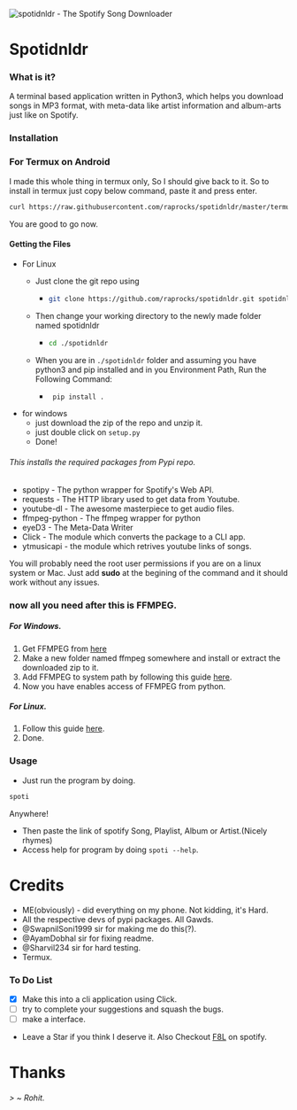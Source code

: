 ![spotidnldr - The Spotify Song Downloader](https://github.com/raprocks/spotidnldr/blob/master/cover.jpg)
# Spotidnldr
### What is it?
A terminal based application written in Python3, which helps you download songs in MP3 format, with meta-data like artist information and album-arts just like on Spotify.
### Installation
### For Termux on Android
I made this whole thing in termux only, So I should give back to it. 
So to install in termux just copy below command, paste it and press enter.
```bash
curl https://raw.githubusercontent.com/raprocks/spotidnldr/master/termux_setup.sh >> "term.sh" && bash term.sh
```
You are good to go now.
#### Getting the Files
* For Linux
  * Just clone the git repo using 
    * ```bash
      git clone https://github.com/raprocks/spotidnldr.git spotidnldr
      ```

  * Then change your working directory to the newly made folder named spotidnldr 
    * ```bash
      cd ./spotidnldr
      ```
  * When you are in ```./spotidnldr``` folder and assuming you have python3 and pip installed and in you Environment Path, Run the Following Command:
      * ```bash
         pip install .
        ```
* for windows
	* just download the zip of the repo and unzip it.
	* just double click on ```setup.py```
	* Done!
###### This installs the required packages from Pypi repo.
  * spotipy - The python wrapper for Spotify's Web API.
  * requests - The HTTP library used to get data from Youtube.
  * youtube-dl - The awesome masterpiece to get audio files.
  * ffmpeg-python - The ffmpeg wrapper for python
  * eyeD3 - The Meta-Data Writer
  * Click - The module which converts the package to a CLI app.
  * ytmusicapi - the module which retrives youtube links of songs.

You will probably need the root user permissions if you are on a linux system or Mac. Just add **sudo** at the begining of the command and it should work without any issues.

### now all you need after this is FFMPEG.
##### For Windows.
1. Get FFMPEG from [here](https://www.ffmpeg.org/download.html)
2. Make a new folder named ffmpeg somewhere and install or extract the downloaded zip to it.
3. Add FFMPEG to system path by following this guide [here](https://stackoverflow.com/questions/44272416/how-to-add-a-folder-to-path-environment-variable-in-windows-10-with-screensho).
4. Now you have enables access of FFMPEG from python. 
##### For Linux.
1. Follow this guide [here](https://www.tecmint.com/install-ffmpeg-in-linux). 
2. Done.

### Usage
* Just run the program by doing.
```bash
spoti
```
Anywhere!
* Then paste the link of spotify Song, Playlist, Album or Artist.(Nicely rhymes)
* Access help for program by doing ``` spoti --help ```.

# Credits
* ME(obviously) - did everything on my phone. Not kidding, it's Hard.
* All the respective devs of pypi packages. All Gawds.
* @SwapnilSoni1999 sir for making me do this(?).
* @AyamDobhal sir for fixing readme.
* @Sharvil234 sir for hard testing.
* Termux.

### To Do List
- [x] Make this into a cli application using Click.
- [ ] try to complete your suggestions and squash the bugs.
- [ ] make a interface.
* Leave a Star if you think I deserve it. Also Checkout [F8L](https://open.spotify.com/artist/6LkOho0r5aIaYkMtjWYDAz?si=O6FR6i9UT1WMpG7bYEBMpg) on spotify.
# Thanks
###### > ~ Rohit.
